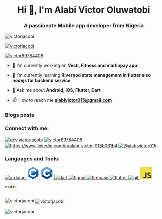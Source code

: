 <h1 align="center">Hi 👋, I'm Alabi Victor Oluwatobi</h1>
<h3 align="center">A passionate Mobile app developer from Nigeria</h3>

<p align="left"> <img src="https://komarev.com/ghpvc/?username=victorjacobi&label=Profile%20views&color=0e75b6&style=flat" alt="victorjacobi" /> </p>

<p align="left"> <a href="https://github.com/ryo-ma/github-profile-trophy"><img src="https://github-profile-trophy.vercel.app/?username=victorjacobi" alt="victorjacobi" /></a> </p>

<p align="left"> <a href="https://twitter.com/victor69784406" target="blank"><img src="https://img.shields.io/twitter/follow/victor69784406?logo=twitter&style=for-the-badge" alt="victor69784406" /></a> </p>

- 🔭 I’m currently working on **Vesti, Fitness and marlinpay app**

- 🌱 I’m currently learning **Riverpod state management in flutter also nodejs for backend service**

- 💬 Ask me about **Android, iOS, Flutter, Dart**

- 📫 How to reach me **alabivictor015@gmail.com**

### Blogs posts
<!-- BLOG-POST-LIST:START -->
<!-- BLOG-POST-LIST:END -->

<h3 align="left">Connect with me:</h3>
<p align="left">
<a href="https://dev.to/dev.victorjacobi" target="blank"><img align="center" src="https://raw.githubusercontent.com/rahuldkjain/github-profile-readme-generator/master/src/images/icons/Social/devto.svg" alt="dev.victorjacobi" height="30" width="40" /></a>
<a href="https://twitter.com/victor69784406" target="blank"><img align="center" src="https://raw.githubusercontent.com/rahuldkjain/github-profile-readme-generator/master/src/images/icons/Social/twitter.svg" alt="victor69784406" height="30" width="40" /></a>
<a href="https://linkedin.com/in/https://www.linkedin.com/in/alabi-victor-013b061b4" target="blank"><img align="center" src="https://raw.githubusercontent.com/rahuldkjain/github-profile-readme-generator/master/src/images/icons/Social/linked-in-alt.svg" alt="https://www.linkedin.com/in/alabi-victor-013b061b4" height="30" width="40" /></a>
<a href="https://medium.com/@alabivictor015" target="blank"><img align="center" src="https://raw.githubusercontent.com/rahuldkjain/github-profile-readme-generator/master/src/images/icons/Social/medium.svg" alt="@alabivictor015" height="30" width="40" /></a>
</p>

<h3 align="left">Languages and Tools:</h3>
<p align="left"> <a href="https://www.arduino.cc/" target="_blank" rel="noreferrer"> <img src="https://cdn.worldvectorlogo.com/logos/arduino-1.svg" alt="arduino" width="40" height="40"/> </a> <a href="https://www.cprogramming.com/" target="_blank" rel="noreferrer"> <img src="https://raw.githubusercontent.com/devicons/devicon/master/icons/c/c-original.svg" alt="c" width="40" height="40"/> </a> <a href="https://www.w3schools.com/cpp/" target="_blank" rel="noreferrer"> <img src="https://raw.githubusercontent.com/devicons/devicon/master/icons/cplusplus/cplusplus-original.svg" alt="cplusplus" width="40" height="40"/> </a> <a href="https://dart.dev" target="_blank" rel="noreferrer"> <img src="https://www.vectorlogo.zone/logos/dartlang/dartlang-icon.svg" alt="dart" width="40" height="40"/> </a> <a href="https://www.figma.com/" target="_blank" rel="noreferrer"> <img src="https://www.vectorlogo.zone/logos/figma/figma-icon.svg" alt="figma" width="40" height="40"/> </a> <a href="https://firebase.google.com/" target="_blank" rel="noreferrer"> <img src="https://www.vectorlogo.zone/logos/firebase/firebase-icon.svg" alt="firebase" width="40" height="40"/> </a> <a href="https://flutter.dev" target="_blank" rel="noreferrer"> <img src="https://www.vectorlogo.zone/logos/flutterio/flutterio-icon.svg" alt="flutter" width="40" height="40"/> </a> <a href="https://git-scm.com/" target="_blank" rel="noreferrer"> <img src="https://www.vectorlogo.zone/logos/git-scm/git-scm-icon.svg" alt="git" width="40" height="40"/> </a> <a href="https://developer.mozilla.org/en-US/docs/Web/JavaScript" target="_blank" rel="noreferrer"> <img src="https://raw.githubusercontent.com/devicons/devicon/master/icons/javascript/javascript-original.svg" alt="javascript" width="40" height="40"/> </a> <a href="https://nodejs.org" target="_blank" rel="noreferrer"> <img src="https://raw.githubusercontent.com/devicons/devicon/master/icons/nodejs/nodejs-original-wordmark.svg" alt="nodejs" width="40" height="40"/> </a> </p>

<p><img align="left" src="https://github-readme-stats.vercel.app/api/top-langs?username=victorjacobi&show_icons=true&locale=en&layout=compact" alt="victorjacobi" /></p>

<p>&nbsp;<img align="center" src="https://github-readme-stats.vercel.app/api?username=victorjacobi&show_icons=true&locale=en" alt="victorjacobi" /></p>

<p><img align="center" src="https://github-readme-streak-stats.herokuapp.com/?user=victorjacobi&" alt="victorjacobi" /></p>
